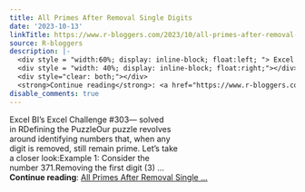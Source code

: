 ```yaml
---
title: All Primes After Removal Single Digits
date: '2023-10-13'
linkTitle: https://www.r-bloggers.com/2023/10/all-primes-after-removal-single-digits/
source: R-bloggers
description: |-
  <div style = "width:60%; display: inline-block; float:left; "> Excel BI’s Excel Challenge #303— solved in RDefining the PuzzleOur puzzle revolves around identifying numbers that, when any digit is removed, still remain prime. Let’s take a closer look:Example 1: Consider the number 371.Removing the first digit (3) ...</div>
  <div style = "width: 40%; display: inline-block; float:right;"></div>
  <div style="clear: both;"></div>
  <strong>Continue reading</strong>: <a href="https://www.r-bloggers.com/2023/10/all-primes-after-removal-single-digits/">All Primes After Removal Single ...
disable_comments: true
---
```

<div style = "width:60%; display: inline-block; float:left; "> Excel BI’s Excel Challenge #303— solved in RDefining the PuzzleOur puzzle revolves around identifying numbers that, when any digit is removed, still remain prime. Let’s take a closer look:Example 1: Consider the number 371.Removing the first digit (3) ...</div>
<div style = "width: 40%; display: inline-block; float:right;"></div>
<div style="clear: both;"></div>
<strong>Continue reading</strong>: <a href="https://www.r-bloggers.com/2023/10/all-primes-after-removal-single-digits/">All Primes After Removal Single ...